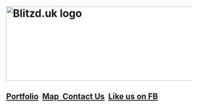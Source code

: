 <html>
<body>
<article> </article>
<h1><img style="width: 1024px; height: 200px;" alt="Blitzd.uk logo"
src="http://i64.tinypic.com/2gsjz0p.jpg"></h1>
<div>
<h2> <a href="https://blitzduk.tumblr.com/">Portfolio</a>&nbsp; <a
href="https://www.google.com/maps/d/viewer?mid=1TM4wgZR8o2BOMg4C2Ht3ayOMYIs&amp;ll=53.47656600234123%2C-2.24911924768071&amp;z=16">Map&nbsp;
</a><a href="http://m.me/blitzdmedia">Contact Us</a>&nbsp; <a
href="http://fb.me/blitzdmedia">Like us on FB</a><br>
</h2>
</body>
</html>
